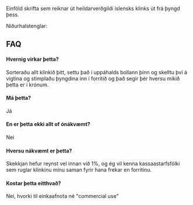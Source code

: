 Einföld skrifta sem reiknar út heildarverðgildi íslensks klinks út frá þyngd þess.

Niðurhalstenglar:

## FAQ  
#### Hvernig virkar þetta? ####
Sorteraðu allt klinkið þitt, settu það í uppáhalds bollann þinn og skelltu því á vigtina og stimplaðu þyngdina inn í forritið og það segir þér hversu mikið þetta er í krónum.
#### Má þetta? ####
Já
#### En er þetta ekki allt of ónákvæmt? ###
Nei
#### Hversu nákvæmt er þetta? ####
Skekkjan hefur reynst vel innan við 1%, og ég vil kenna kassaastarfsfólki sem ruglar klinkinu mínu saman fyrir hana frekar en forritinu.
#### Kostar þetta eitthvað? ####
Nei, hvorki til einkaafnota né "commercial use"
